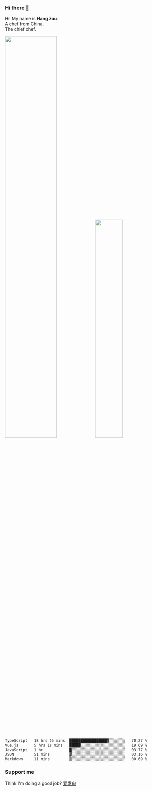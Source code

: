 ### Hi there 👋

Hi! My name is **Hang Zou**.  
A chef from China.  
The chief chef.

<img align="" width="57.5%" src="https://github-readme-stats.vercel.app/api?username=zouhangwithsweet&hide_title=true&hide_border=true&show_icons=true&include_all_commits=true&line_height=21" /><img align="" width="42.4%" src="https://github-readme-stats.vercel.app/api/top-langs/?username=zouhangwithsweet&hide_title=true&hide_border=true&layout=compact" />

<!--START_SECTION:waka-->

```txt
TypeScript   18 hrs 56 mins  █████████████████▓░░░░░░░   70.27 %
Vue.js       5 hrs 18 mins   █████░░░░░░░░░░░░░░░░░░░░   19.69 %
JavaScript   1 hr            █░░░░░░░░░░░░░░░░░░░░░░░░   03.77 %
JSON         51 mins         ▓░░░░░░░░░░░░░░░░░░░░░░░░   03.16 %
Markdown     11 mins         ▒░░░░░░░░░░░░░░░░░░░░░░░░   00.69 %
```

<!--END_SECTION:waka-->

### Support me

Think I'm doing a good job? [爱发电](https://afdian.net/@zouhangsweet)
